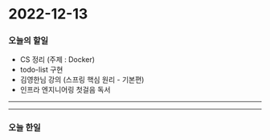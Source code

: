 2022-12-13
==========

### 오늘의 할일
* CS 정리 (주제 : Docker)
* todo-list 구현
* 김영한님 강의 (스프링 핵심 원리 - 기본편)
* 인프라 엔지니어링 첫걸음 독서
<hr/>
<hr/>

### 오늘 한일